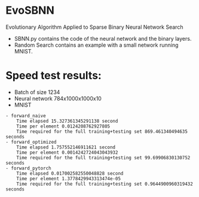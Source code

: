 # EvoSBNN
Evolutionary Algorithm Applied to Sparse Binary Neural Network Search

+ SBNN.py contains the code of the neural network and the binary layers.
+ Random Search contains an example with a small network running MNIST.

# Speed test results:

- Batch of size 1234
- Neural network 784x1000x1000x10
- MNIST

```
- forward_naive
    Time elapsed 15.327361345291138 second
	Time per element 0.0124208762927805
	Time required for the full training+testing set 869.461340494635 seconds
- forward_optimized
	Time elapsed 1.757552146911621 second
	Time per element 0.0014242724043043932
	Time required for the full training+testing set 99.69906830130752 seconds
- forward_pytorch
	Time elapsed 0.017002582550048828 second
	Time per element 1.3778429943313474e-05
	Time required for the full training+testing set 0.9644900960319432 seconds
  ```
